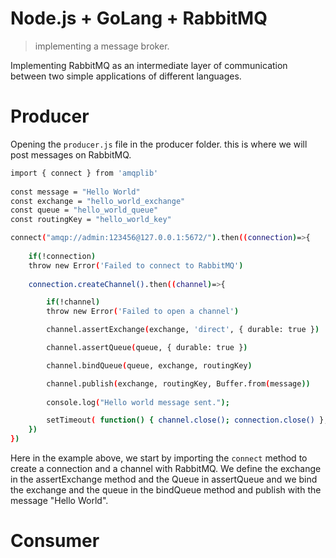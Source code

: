 # Node.js + GoLang + RabbitMQ
> implementing a message broker.

Implementing RabbitMQ as an intermediate layer of communication between two simple applications of different languages.

# Producer

Opening the `producer.js` file in the producer folder. this is where we will post messages on RabbitMQ.

```sh
import { connect } from 'amqplib'  
    
const message = "Hello World"
const exchange = "hello_world_exchange"
const queue = "hello_world_queue"
const routingKey = "hello_world_key"

connect("amqp://admin:123456@127.0.0.1:5672/").then((connection)=>{
    
    if(!connection)
    throw new Error('Failed to connect to RabbitMQ')
    
    connection.createChannel().then((channel)=>{

        if(!channel)
        throw new Error('Failed to open a channel')

        channel.assertExchange(exchange, 'direct', { durable: true })

        channel.assertQueue(queue, { durable: true })

        channel.bindQueue(queue, exchange, routingKey)

        channel.publish(exchange, routingKey, Buffer.from(message)) 
        
        console.log("Hello world message sent.");

        setTimeout( function() { channel.close(); connection.close() }, 500 );
    })
})
``` 

Here in the example above, we start by importing the `connect` method to create a connection and a channel with RabbitMQ.
We define the exchange in the assertExchange method and the Queue in assertQueue and we bind the exchange and the queue in the bindQueue method and publish with the message "Hello World".


# Consumer
